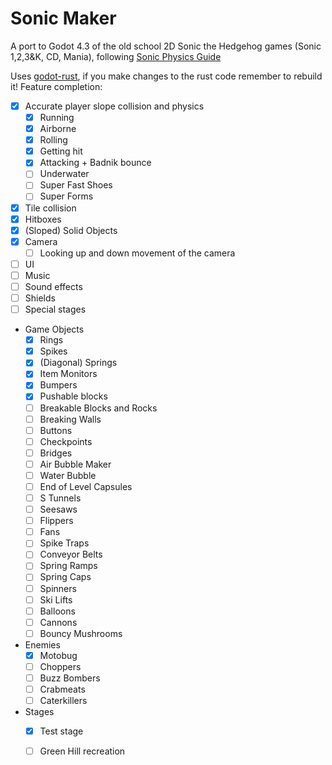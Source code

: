 # Sonic Maker
A port to Godot 4.3 of the old school 2D Sonic the Hedgehog games (Sonic 1,2,3&K, CD, Mania), following [Sonic Physics Guide](https://info.sonicretro.org/Sonic_Physics_Guide)

Uses [godot-rust](https://godot-rust.github.io/), if you make changes to the rust code remember to rebuild it!
Feature completion:

- [x] Accurate player slope collision and physics
  - [x] Running 
  - [x] Airborne 
  - [x] Rolling 
  - [x] Getting hit
  - [x] Attacking + Badnik bounce
  - [ ] Underwater
  - [ ] Super Fast Shoes
  - [ ] Super Forms
- [x] Tile collision
- [x] Hitboxes
- [x] (Sloped) Solid Objects
- [x] Camera
  - [ ] Looking up and down movement of the camera
- [ ] UI
- [ ] Music
- [ ] Sound effects
- [ ] Shields
- [ ] Special stages
- Game Objects
  - [x] Rings
  - [x] Spikes
  - [x] (Diagonal) Springs
  - [x] Item Monitors
  - [x] Bumpers
  - [x] Pushable blocks
  - [ ] Breakable Blocks and Rocks
  - [ ] Breaking Walls
  - [ ] Buttons
  - [ ] Checkpoints
  - [ ] Bridges
  - [ ] Air Bubble Maker
  - [ ] Water Bubble
  - [ ] End of Level Capsules
  - [ ] S Tunnels
  - [ ] Seesaws
  - [ ] Flippers
  - [ ] Fans
  - [ ] Spike Traps
  - [ ] Conveyor Belts
  - [ ] Spring Ramps
  - [ ] Spring Caps
  - [ ] Spinners
  - [ ] Ski Lifts
  - [ ] Balloons
  - [ ] Cannons
  - [ ] Bouncy Mushrooms
- Enemies
  - [x] Motobug
  - [ ] Choppers
  - [ ] Buzz Bombers
  - [ ] Crabmeats
  - [ ] Caterkillers
- Stages
  - [x] Test stage
  - [ ] Green Hill recreation
      
